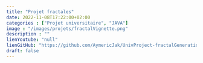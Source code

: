 ```yaml
---
title: "Projet fractales"
date: 2022-11-08T17:22:00+02:00
categories : ["Projet universitaire", "JAVA"]
image : "/images/projets/fractalVignette.png"
description : ""
lienYoutube: "null"
lienGitHub: "https://github.com/AymericJak/UnivProject-fractalGenerationApp"
draft: false
---
```


